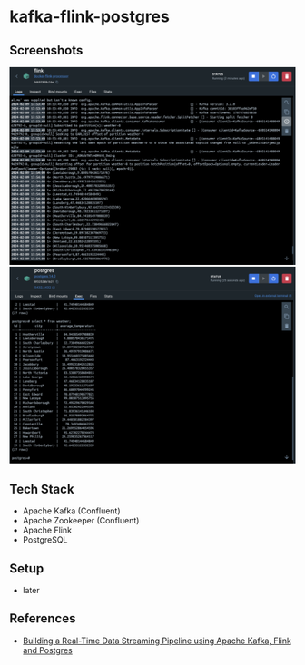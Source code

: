 # kafka-flink-postgres

## Screenshots

![example1](./staticfiles/example1.png)
![example2](./staticfiles/example2.png)

## Tech Stack

- Apache Kafka (Confluent)
- Apache Zookeeper (Confluent)
- Apache Flink
- PostgreSQL

## Setup

- later

## References

- [Building a Real-Time Data Streaming Pipeline using Apache Kafka, Flink and Postgres](https://www.youtube.com/watch?v=FoypLT2W91c)
